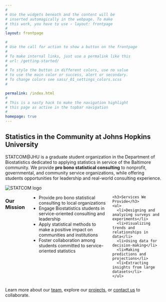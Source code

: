 ```yaml
---
#
# Use the widgets beneath and the content will be
# inserted automagically in the webpage. To make
# this work, you have to use › layout: frontpage
#
layout: frontpage

#
# Use the call for action to show a button on the frontpage
#
# To make internal links, just use a permalink like this
# url: /getting-started/
#
# To style the button in different colors, use no value
# to use the main color or success, alert or secondary.
# To change colors see sass/_01_settings_colors.scss
#

permalink: /index.html
#
# This is a nasty hack to make the navigation highlight
# this page as active in the topbar navigation
#
homepage: true
---
```

## Statistics in the Community at Johns Hopkins University

STATCOM@JHU is a graduate student organization in the Department of Biostatistics dedicated to applying statistics in service of the Baltimore community. We provide **pro bono statistical consulting** to nonprofit, governmental, and community service organizations, while offering students opportunities for leadership and real-world consulting experience.
<div class="row home-feature">
  <!-- Left: logo or image -->
  <div class="small-12 medium-5 columns">
    <img src="{{ site.baseurl }}/images/statcom_2.png"
         alt="STATCOM logo" class="home-feature__img">
  </div>

  <!-- Right: your lists -->
  <div class="small-12 medium-7 columns">
    <h3>Our Mission</h3>
    <ul>
      <li>Provide pro bono statistical consulting to local organizations</li>
      <li>Engage Biostatistics students in service-oriented consulting and leadership</li>
      <li>Apply statistical methods to make a positive impact on communities and institutions</li>
      <li>Foster collaboration among students committed to service-oriented statistics</li>
    </ul>

    <h3>Services We Provide</h3>
    <ul>
      <li>Designing and analyzing surveys and experiments</li>
      <li>Visualizing trends and relationships in data</li>
      <li>Using data for decision-making</li>
      <li>Making predictions and projections</li>
      <li>Extracting insights from large datasets</li>
    </ul>
  </div>
</div>


Learn more about our [team](/statcom.github.io/team/), explore our [projects](/statcom.github.io/projects/), or [contact us](/statcom.github.io/contact/) to collaborate.

